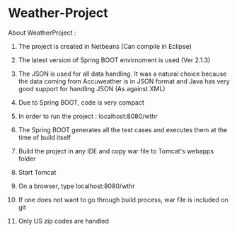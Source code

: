 # Weather-Project

About WeatherProject :

1. The project is created in Netbeans (Can compile in Eclipse)

2. The latest version of Spring BOOT envirnoment is used (Ver 2.1.3)

3. The JSON is used for all data handling. It was a natural choice because the data coming from Accuweather is in
    JSON format and Java has very good support for handling JSON (As against XML)

4. Due to Spring BOOT, code is very compact

5. In order to run the project : localhost:8080/wthr

6. The Spring BOOT generates all the test cases and executes them at the time of build itself

7. Build the project in any IDE and copy war file to Tomcat's webapps folder

8. Start Tomcat

9. On a browser, type localhost:8080/wthr

10. If one does not want to go through build process, war file is included on git

11. Only US zip codes are handled
